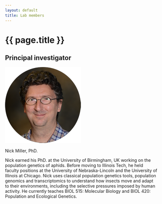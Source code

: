 ```yaml
---
layout: default
title: Lab members
---
```


# {{ page.title }}

## Principal investigator

![Nick Miller](./miller.png)

Nick Miller, PhD.

Nick earned his PhD. at the University of Birmingham, UK working on the population genetics of aphids. Before moving to Illinois Tech, he held faculty positions at the University of Nebraska-Lincoln and the University of Illinois at Chicago. Nick uses classical population genetics tools, population genomics and transcriptomics to understand how insects move and adapt to their environments, including the selective pressures imposed by human activity. He currently teaches BIOL 515: Molecular Biology and BIOL 420: Population and Ecological Genetics.